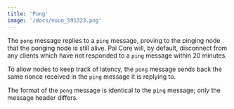 ```yaml
---
title: 'Pong'
image: '/docs/noun_591323.png'
---
```


The `pong` message replies to a `ping` message, proving to the pinging
node that the ponging node is still alive. Pai Core will, by
default, disconnect from any clients which have not responded to a
`ping` message within 20 minutes.

To allow nodes to keep track of latency, the `pong` message sends back
the same nonce received in the `ping` message it is replying to.

The format of the `pong` message is identical to the `ping` message;
only the message header differs.
